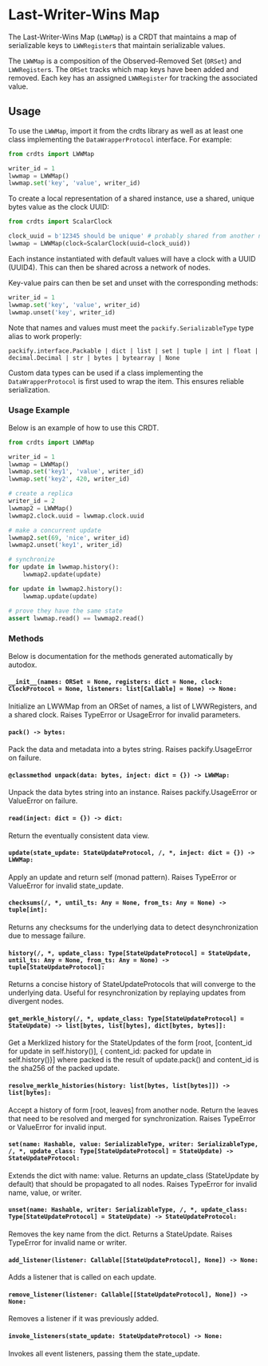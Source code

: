 # Last-Writer-Wins Map

The Last-Writer-Wins Map (`LWWMap`) is a CRDT that maintains a map of
serializable keys to `LWWRegister`s that maintain serializable values.

The `LWWMap` is a composition of the Observed-Removed Set (`ORSet`) and
`LWWRegister`s. The `ORSet` tracks which map keys have been added and removed.
Each key has an assigned `LWWRegister` for tracking the associated value.

## Usage

To use the `LWWMap`, import it from the crdts library as well as at least one
class implementing the `DataWrapperProtocol` interface. For example:

```python
from crdts import LWWMap

writer_id = 1
lwwmap = LWWMap()
lwwmap.set('key', 'value', writer_id)
```

To create a local representation of a shared instance, use a shared, unique
bytes value as the clock UUID:

```python
from crdts import ScalarClock

clock_uuid = b'12345 should be unique' # probably shared from another node
lwwmap = LWWMap(clock=ScalarClock(uuid=clock_uuid))
```

Each instance instantiated with default values will have a clock with a UUID
(UUID4). This can then be shared across a network of nodes.

Key-value pairs can then be set and unset with the corresponding methods:

```python
writer_id = 1
lwwmap.set('key', 'value', writer_id)
lwwmap.unset('key', writer_id)
```

Note that names and values must meet the `packify.SerializableType` type alias
to work properly:

`packify.interface.Packable | dict | list | set | tuple | int | float | decimal.Decimal | str | bytes | bytearray | None`

Custom data types can be used if a class implementing the `DataWrapperProtocol`
is first used to wrap the item. This ensures reliable serialization.

### Usage Example

Below is an example of how to use this CRDT.

```python
from crdts import LWWMap

writer_id = 1
lwwmap = LWWMap()
lwwmap.set('key1', 'value', writer_id)
lwwmap.set('key2', 420, writer_id)

# create a replica
writer_id = 2
lwwmap2 = LWWMap()
lwwmap2.clock.uuid = lwwmap.clock.uuid

# make a concurrent update
lwwmap2.set(69, 'nice', writer_id)
lwwmap2.unset('key1', writer_id)

# synchronize
for update in lwwmap.history():
    lwwmap2.update(update)

for update in lwwmap2.history():
    lwwmap.update(update)

# prove they have the same state
assert lwwmap.read() == lwwmap2.read()
```

### Methods

Below is documentation for the methods generated automatically by autodox.

#### `__init__(names: ORSet = None, registers: dict = None, clock: ClockProtocol = None, listeners: list[Callable] = None) -> None:`

Initialize an LWWMap from an ORSet of names, a list of LWWRegisters, and a
shared clock. Raises TypeError or UsageError for invalid parameters.

#### `pack() -> bytes:`

Pack the data and metadata into a bytes string. Raises packify.UsageError on
failure.

#### `@classmethod unpack(data: bytes, inject: dict = {}) -> LWWMap:`

Unpack the data bytes string into an instance. Raises packify.UsageError or
ValueError on failure.

#### `read(inject: dict = {}) -> dict:`

Return the eventually consistent data view.

#### `update(state_update: StateUpdateProtocol, /, *, inject: dict = {}) -> LWWMap:`

Apply an update and return self (monad pattern). Raises TypeError or ValueError
for invalid state_update.

#### `checksums(/, *, until_ts: Any = None, from_ts: Any = None) -> tuple[int]:`

Returns any checksums for the underlying data to detect desynchronization due to
message failure.

#### `history(/, *, update_class: Type[StateUpdateProtocol] = StateUpdate, until_ts: Any = None, from_ts: Any = None) -> tuple[StateUpdateProtocol]:`

Returns a concise history of StateUpdateProtocols that will converge to the
underlying data. Useful for resynchronization by replaying updates from
divergent nodes.

#### `get_merkle_history(/, *, update_class: Type[StateUpdateProtocol] = StateUpdate) -> list[bytes, list[bytes], dict[bytes, bytes]]:`

Get a Merklized history for the StateUpdates of the form [root, [content_id for
update in self.history()], { content_id: packed for update in self.history()}]
where packed is the result of update.pack() and content_id is the sha256 of the
packed update.

#### `resolve_merkle_histories(history: list[bytes, list[bytes]]) -> list[bytes]:`

Accept a history of form [root, leaves] from another node. Return the leaves
that need to be resolved and merged for synchronization. Raises TypeError or
ValueError for invalid input.

#### `set(name: Hashable, value: SerializableType, writer: SerializableType, /, *, update_class: Type[StateUpdateProtocol] = StateUpdate) -> StateUpdateProtocol:`

Extends the dict with name: value. Returns an update_class (StateUpdate by
default) that should be propagated to all nodes. Raises TypeError for invalid
name, value, or writer.

#### `unset(name: Hashable, writer: SerializableType, /, *, update_class: Type[StateUpdateProtocol] = StateUpdate) -> StateUpdateProtocol:`

Removes the key name from the dict. Returns a StateUpdate. Raises TypeError for
invalid name or writer.

#### `add_listener(listener: Callable[[StateUpdateProtocol], None]) -> None:`

Adds a listener that is called on each update.

#### `remove_listener(listener: Callable[[StateUpdateProtocol], None]) -> None:`

Removes a listener if it was previously added.

#### `invoke_listeners(state_update: StateUpdateProtocol) -> None:`

Invokes all event listeners, passing them the state_update.
